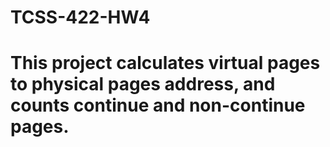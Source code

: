# TCSS-422-HW4
#
# This project calculates virtual pages to physical pages address, and counts continue and non-continue pages.
#
